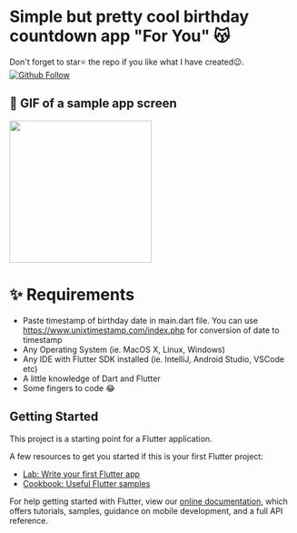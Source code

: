 # Simple but pretty cool birthday countdown app "For You" 😽

Don't forget to star⭐ the repo if you like what I have created😉.
[![Github Follow](https://img.shields.io/github/followers/ruslanbek0809?style=social)](https://github.com/Ruslanbek0809)


## 📸 GIF of a sample app screen

<img src="assets/screen_sample.gif" width="250">

# ✨ Requirements
- Paste timestamp of birthday date in main.dart file. You can use https://www.unixtimestamp.com/index.php for conversion of date to timestamp
- Any Operating System (ie. MacOS X, Linux, Windows)
- Any IDE with Flutter SDK installed (ie. IntelliJ, Android Studio, VSCode etc)
- A little knowledge of Dart and Flutter
- Some fingers to code 😂

## Getting Started

This project is a starting point for a Flutter application.

A few resources to get you started if this is your first Flutter project:

- [Lab: Write your first Flutter app](https://flutter.dev/docs/get-started/codelab)
- [Cookbook: Useful Flutter samples](https://flutter.dev/docs/cookbook)

For help getting started with Flutter, view our
[online documentation](https://flutter.dev/docs), which offers tutorials,
samples, guidance on mobile development, and a full API reference.

